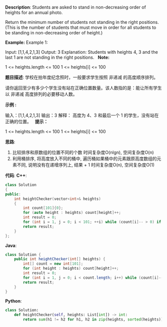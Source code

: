__Description__:
Students are asked to stand in non-decreasing order of heights for an annual photo.

Return the minimum number of students not standing in the right positions.  (This is the number of students that must move in order for all students to be standing in non-decreasing order of height.)

__Example:__
Example 1:

Input: [1,1,4,2,1,3]
Output: 3
Explanation: 
Students with heights 4, 3 and the last 1 are not standing in the right positions.
 
__Note:__

1 <= heights.length <= 100
1 <= heights[i] <= 100

__题目描述__:
学校在拍年度纪念照时，一般要求学生按照 非递减 的高度顺序排列。

请你返回至少有多少个学生没有站在正确位置数量。该人数指的是：能让所有学生以 非递减 高度排列的必要移动人数。

__示例 :__

输入：[1,1,4,2,1,3]
输出：3
解释：
高度为 4、3 和最后一个 1 的学生，没有站在正确的位置。
 
__提示：__

1 <= heights.length <= 100
1 <= heights[i] <= 100

__思路__:
1. 比较排序和原数组的位置不同的个数
时间复杂度O(nlgn), 空间复杂度O(n)
2. 利用桶排序, 将高度放入不同的桶中, 遍历桶如果桶中的元素跟原高度数组的元素不同, 说明没有在递增序列上, 结果 + 1
时间复杂度O(n), 空间复杂度O(1)

__代码__:
__C++__:
```C++
class Solution 
{
public:
    int heightChecker(vector<int>& heights) 
    {
        int count[101]{0};
        for (auto height : heights) count[height]++;
        int result = 0;
        for (int i = 1, j = 0; i < 101; ++i) while (count[i]-- > 0) if (heights[j++] != i) ++result;
        return result;
    }
};
```

__Java__:
```Java
class Solution {
    public int heightChecker(int[] heights) {
        int[] count = new int[101];
        for (int height : heights) count[height]++;
        int result = 0;
        for (int i = 1, j = 0; i < count.length; i++) while (count[i]-- > 0) if (heights[j++] != i) result++;
        return result;
    }
}
```

__Python__:
```Python
class Solution:
    def heightChecker(self, heights: List[int]) -> int:
        return sum(h1 != h2 for h1, h2 in zip(heights, sorted(heights)))
```